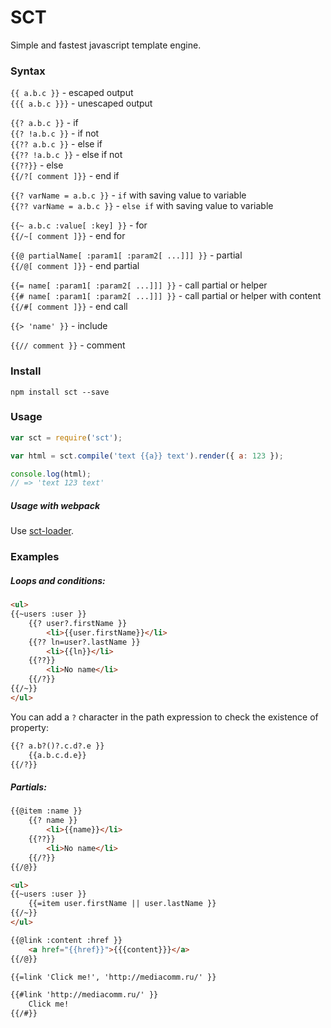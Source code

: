 SCT
===

Simple and fastest javascript template engine.

### Syntax

`{{ a.b.c }}` - escaped output  
`{{{ a.b.c }}}` - unescaped output

`{{? a.b.c }}` - if  
`{{? !a.b.c }}` - if not  
`{{?? a.b.c }}` - else if  
`{{?? !a.b.c }}` - else if not  
`{{??}}` - else  
`{{/?[ comment ]}}` - end if

`{{? varName = a.b.c }}` - `if` with saving value to variable  
`{{?? varName = a.b.c }}` - `else if` with saving value to variable

`{{~ a.b.c :value[ :key] }}` - for  
`{{/~[ comment ]}}` - end for

`{{@ partialName[ :param1[ :param2[ ...]]] }}` - partial  
`{{/@[ comment ]}}` - end partial

`{{= name[ :param1[ :param2[ ...]]] }}` - call partial or helper  
`{{# name[ :param1[ :param2[ ...]]] }}` - call partial or helper with content  
`{{/#[ comment ]}}` - end call

`{{> 'name' }}` - include

`{{// comment }}` - comment

### Install

`npm install sct --save`

### Usage

```js
var sct = require('sct');

var html = sct.compile('text {{a}} text').render({ a: 123 });

console.log(html);
// => 'text 123 text'
```

##### Usage with webpack

Use [sct-loader](https://www.npmjs.com/package/sct-loader).

### Examples

##### Loops and conditions:
```html
<ul>
{{~users :user }}
    {{? user?.firstName }}
        <li>{{user.firstName}}</li>
    {{?? ln=user?.lastName }}
        <li>{{ln}}</li>
    {{??}}
        <li>No name</li>
    {{/?}}
{{/~}}
</ul>
```

You can add a `?` character in the path expression to check the existence of property:
```html
{{? a.b?()?.c.d?.e }}
    {{a.b.c.d.e}}
{{/?}}
```

##### Partials:
```html
{{@item :name }}
	{{? name }}
	    <li>{{name}}</li>
	{{??}}
	    <li>No name</li>
	{{/?}}
{{/@}}

<ul>
{{~users :user }}
	{{=item user.firstName || user.lastName }}
{{/~}}
</ul>
```

```html
{{@link :content :href }}
    <a href="{{href}}">{{{content}}}</a>
{{/@}}

{{=link 'Click me!', 'http://mediacomm.ru/' }}

{{#link 'http://mediacomm.ru/' }}
    Click me!
{{/#}}
```
